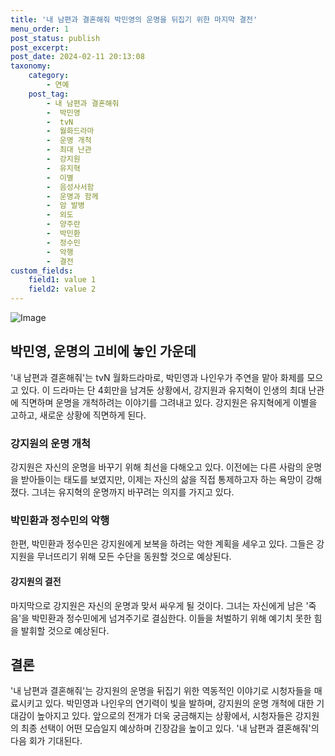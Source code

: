 ```yaml
---
title: '내 남편과 결혼해줘 박민영의 운명을 뒤집기 위한 마지막 결전'
menu_order: 1
post_status: publish
post_excerpt: 
post_date: 2024-02-11 20:13:08
taxonomy:
    category:
        - 연예
    post_tag:
        - 내 남편과 결혼해줘
        -  박민영
        -  tvN
        -  월화드라마
        -  운명 개척
        -  최대 난관
        -  강지원
        -  유지혁
        -  이별
        -  음성사서함
        -  운명과 함께
        -  암 발병
        -  외도
        -  양주란
        -  박민환
        -  정수민
        -  악행
        -  결전
custom_fields:
    field1: value 1
    field2: value 2
---
```


![Image](https://ssl.pstatic.net/mimgnews/image/477/2024/02/11/0000473111_001_20240211093603583.jpg?type=w540)

## 박민영, 운명의 고비에 놓인 가운데
'내 남편과 결혼해줘'는 tvN 월화드라마로, 박민영과 나인우가 주연을 맡아 화제를 모으고 있다. 이 드라마는 단 4회만을 남겨둔 상황에서, 강지원과 유지혁이 인생의 최대 난관에 직면하며 운명을 개척하려는 이야기를 그려내고 있다. 강지원은 유지혁에게 이별을 고하고, 새로운 상황에 직면하게 된다. 
### 강지원의 운명 개척
강지원은 자신의 운명을 바꾸기 위해 최선을 다해오고 있다. 이전에는 다른 사람의 운명을 받아들이는 태도를 보였지만, 이제는 자신의 삶을 직접 통제하고자 하는 욕망이 강해졌다. 그녀는 유지혁의 운명까지 바꾸려는 의지를 가지고 있다.
### 박민환과 정수민의 악행
한편, 박민환과 정수민은 강지원에게 보복을 하려는 악한 계획을 세우고 있다. 그들은 강지원을 무너뜨리기 위해 모든 수단을 동원할 것으로 예상된다. 
#### 강지원의 결전
마지막으로 강지원은 자신의 운명과 맞서 싸우게 될 것이다. 그녀는 자신에게 남은 '죽음'을 박민환과 정수민에게 넘겨주기로 결심한다. 이들을 처벌하기 위해 예기치 못한 힘을 발휘할 것으로 예상된다.
## 결론
'내 남편과 결혼해줘'는 강지원의 운명을 뒤집기 위한 역동적인 이야기로 시청자들을 매료시키고 있다. 박민영과 나인우의 연기력이 빛을 발하며, 강지원의 운명 개척에 대한 기대감이 높아지고 있다. 앞으로의 전개가 더욱 궁금해지는 상황에서, 시청자들은 강지원의 최종 선택이 어떤 모습일지 예상하며 긴장감을 높이고 있다. '내 남편과 결혼해줘'의 다음 회가 기대된다.
